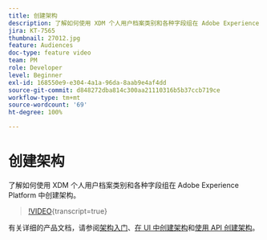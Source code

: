 ```yaml
---
title: 创建架构
description: 了解如何使用 XDM 个人用户档案类别和各种字段组在 Adobe Experience Platform 中创建架构。
jira: KT-7565
thumbnail: 27012.jpg
feature: Audiences
doc-type: feature video
team: PM
role: Developer
level: Beginner
exl-id: 168550e9-e304-4a1a-96da-8aab9e4af4dd
source-git-commit: d848272dba814c300aa21110316b5b37ccb719ce
workflow-type: tm+mt
source-wordcount: '69'
ht-degree: 100%

---
```


# 创建架构

了解如何使用 XDM 个人用户档案类别和各种字段组在 Adobe Experience Platform 中创建架构。

>[!VIDEO](https://video.tv.adobe.com/v/27012?quality=12&learn=on){transcript=true}

有关详细的产品文档，请参阅[架构入门](https://experienceleague.adobe.com/docs/journey-optimizer/using/data-management/get-started-schemas.html?lang=zh-Hans)、[在 UI 中创建架构](https://experienceleague.adobe.com/docs/experience-platform/xdm/tutorials/create-schema-ui.html?lang=zh-Hans)和[使用 API 创建架构](https://experienceleague.adobe.com/docs/experience-platform/xdm/tutorials/create-schema-api.html?lang=zh-Hans)。
